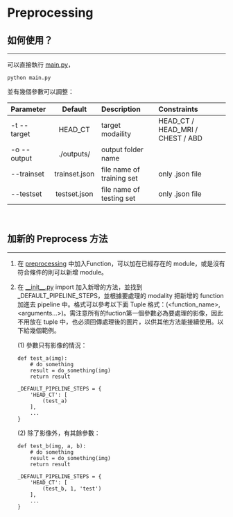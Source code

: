 # Preprocessing

## 如何使用？
---
可以直接執行 [main.py](https://github.com/Nana2929/Medical-VQA/blob/preprocess/main.py)，
```
python main.py
```
並有幾個參數可以調整：

| Parameter     |      Default       | Description                               |                    Constraints           |
|:--------------|:------------------:|:------------------------------------------|:------------------------------------------|
| -t --target   | HEAD_CT | target modaility | HEAD_CT / HEAD_MRI / CHEST / ABD
| -o --output   | ./outputs/ | output folder name |
| --trainset |         trainset.json          | file name of training set | only .json file
| --testset |         testset.json         | file name of testing set | only .json file
<br />

## 加新的 Preprocess 方法
---
1. 在 [preprocessing](https://github.com/Nana2929/Medical-VQA/tree/preprocess/preprocessing) 中加入Function，可以加在已經存在的 module，或是沒有符合條件的則可以新增 module。
2. 在 [\_\_init\_\_.py](https://github.com/Nana2929/Medical-VQA/blob/preprocess/preprocessing/__init__.py) import 加入新增的方法，並找到 _DEFAULT_PIPELINE_STEPS，並根據要處理的 modality 把新增的 function 加進去 pipeline 中。格式可以參考以下面 Tuple 格式：(\<function_name\>, \<arguments...\>)。需注意所有的fuction第一個參數必為要處理的影像，因此不用放在 tuple 中，也必須回傳處理後的圖片，以供其他方法能接續使用。以下給幾個範例。

    (1) 參數只有影像的情況：
    ```
    def test_a(img):
        # do something
        result = do_something(img)
        return result

    _DEFAULT_PIPELINE_STEPS = {
        'HEAD_CT': [
            (test_a)
        ],
        ...
    }
    ```
    (2) 除了影像外，有其餘參數：
    ```
    def test_b(img, a, b):
        # do something
        result = do_something(img)
        return result

    _DEFAULT_PIPELINE_STEPS = {
        'HEAD_CT': [
            (test_b, 1, 'test')
        ],
        ...
    }
    ```